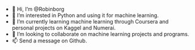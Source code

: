 - 👋 Hi, I’m @Robinborg
- 👀 I’m interested in Python and using it for machine learning.
- 🌱 I’m currently learning machine learning through Coursera and personal projects on Kaggel and Numerai.
- 💞️ I’m looking to collaborate on machine learning projects and programs.
- 📫 Send a message on Github.

<!---
Robinborg/Robinborg is a ✨ special ✨ repository because its `README.md` (this file) appears on your GitHub profile.
You can click the Preview link to take a look at your changes.
--->
